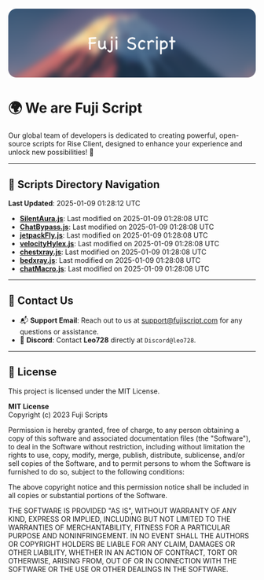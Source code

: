 ![Banner](.github/b.webp)

# 🌍 **We are Fuji Script**

Our global team of developers is dedicated to creating powerful, open-source scripts for Rise Client, designed to enhance your experience and unlock new possibilities! 🌟

---
<!-- SCRIPTS_NAVIGATION_START -->
## 📂 **Scripts Directory Navigation**

**Last Updated**: 2025-01-09 01:28:12 UTC

- **[SilentAura.js](scripts/SilentAura.js)**: Last modified on 2025-01-09 01:28:08 UTC
- **[ChatBypass.js](scripts/ChatBypass.js)**: Last modified on 2025-01-09 01:28:08 UTC
- **[jetpackFly.js](scripts/jetpackFly.js)**: Last modified on 2025-01-09 01:28:08 UTC
- **[velocityHylex.js](scripts/velocityHylex.js)**: Last modified on 2025-01-09 01:28:08 UTC
- **[chestxray.js](scripts/chestxray.js)**: Last modified on 2025-01-09 01:28:08 UTC
- **[bedxray.js](scripts/bedxray.js)**: Last modified on 2025-01-09 01:28:08 UTC
- **[chatMacro.js](scripts/chatMacro.js)**: Last modified on 2025-01-09 01:28:08 UTC

<!-- SCRIPTS_NAVIGATION_END -->

---

## 💬 **Contact Us**  
- 📬 **Support Email**: Reach out to us at [support@fujiscript.com](mailto:support@fujiscript.com) for any questions or assistance.  
- 💬 **Discord**: Contact **Leo728** directly at `Discord@leo728`.

---

## 📜 **License**

This project is licensed under the MIT License.  

**MIT License**  
Copyright (c) 2023 Fuji Scripts  

Permission is hereby granted, free of charge, to any person obtaining a copy of this software and associated documentation files (the "Software"), to deal in the Software without restriction, including without limitation the rights to use, copy, modify, merge, publish, distribute, sublicense, and/or sell copies of the Software, and to permit persons to whom the Software is furnished to do so, subject to the following conditions:  

The above copyright notice and this permission notice shall be included in all copies or substantial portions of the Software.  

THE SOFTWARE IS PROVIDED "AS IS", WITHOUT WARRANTY OF ANY KIND, EXPRESS OR IMPLIED, INCLUDING BUT NOT LIMITED TO THE WARRANTIES OF MERCHANTABILITY, FITNESS FOR A PARTICULAR PURPOSE AND NONINFRINGEMENT. IN NO EVENT SHALL THE AUTHORS OR COPYRIGHT HOLDERS BE LIABLE FOR ANY CLAIM, DAMAGES OR OTHER LIABILITY, WHETHER IN AN ACTION OF CONTRACT, TORT OR OTHERWISE, ARISING FROM, OUT OF OR IN CONNECTION WITH THE SOFTWARE OR THE USE OR OTHER DEALINGS IN THE SOFTWARE.  
